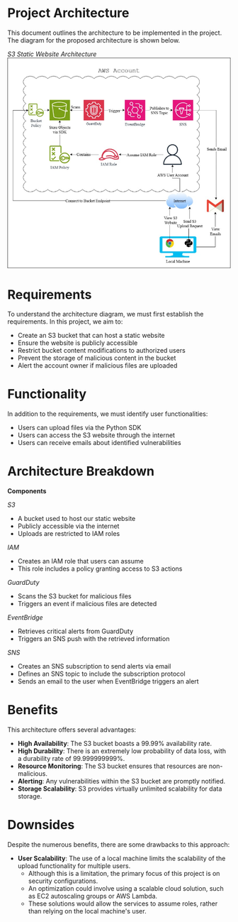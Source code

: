 # Project Architecture

This document outlines the architecture to be implemented in the project. The diagram for the proposed architecture is shown below.

*S3 Static Website Architecture*
![s3-website-architecture](s3-website-project-architecture.jpg)

# Requirements
To understand the architecture diagram, we must first establish the requirements. In this project, we aim to:
- Create an S3 bucket that can host a static website
- Ensure the website is publicly accessible
- Restrict bucket content modifications to authorized users
- Prevent the storage of malicious content in the bucket
- Alert the account owner if malicious files are uploaded

# Functionality
In addition to the requirements, we must identify user functionalities:
- Users can upload files via the Python SDK
- Users can access the S3 website through the internet
- Users can receive emails about identified vulnerabilities

# Architecture Breakdown
**Components**

*S3* 
  - A bucket used to host our static website
  - Publicly accessible via the internet
  - Uploads are restricted to IAM roles

*IAM*
  - Creates an IAM role that users can assume
  - This role includes a policy granting access to S3 actions

*GuardDuty*
  - Scans the S3 bucket for malicious files
  - Triggers an event if malicious files are detected

*EventBridge*
  - Retrieves critical alerts from GuardDuty
  - Triggers an SNS push with the retrieved information

*SNS*
  - Creates an SNS subscription to send alerts via email
  - Defines an SNS topic to include the subscription protocol
  - Sends an email to the user when EventBridge triggers an alert

# Benefits
This architecture offers several advantages:
- **High Availability**: The S3 bucket boasts a 99.99% availability rate.
- **High Durability**: There is an extremely low probability of data loss, with a durability rate of 99.999999999%.
- **Resource Monitoring**: The S3 bucket ensures that resources are non-malicious.
- **Alerting**: Any vulnerabilities within the S3 bucket are promptly notified.
- **Storage Scalability**: S3 provides virtually unlimited scalability for data storage.

# Downsides
Despite the numerous benefits, there are some drawbacks to this approach:
- **User Scalability**: The use of a local machine limits the scalability of the upload functionality for multiple users.
    - Although this is a limitation, the primary focus of this project is on security configurations.
    - An optimization could involve using a scalable cloud solution, such as EC2 autoscaling groups or AWS Lambda.
    - These solutions would allow the services to assume roles, rather than relying on the local machine's user.

